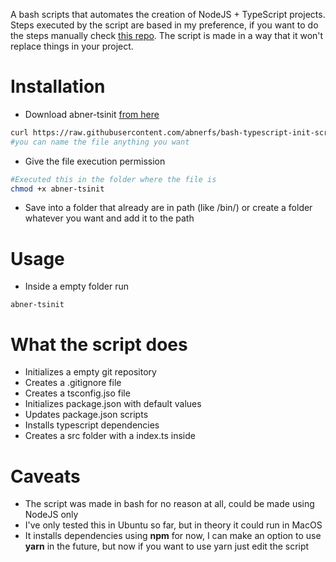 A bash scripts that automates the creation of NodeJS + TypeScript projects. 
Steps executed by the script are based in my preference, if you want to do the steps manually check [this repo](https://github.com/abnerfs/ts-node-init).
The script is made in a way that it won't replace things in your project.

# Installation
- Download abner-tsinit [from here](https://raw.githubusercontent.com/abnerfs/bash-typescript-init-script/master/abner-tsinit)
```bash
curl https://raw.githubusercontent.com/abnerfs/bash-typescript-init-script/master/abner-tsinit --output abner-tsinit
#you can name the file anything you want
```

- Give the file execution permission
```bash
#Executed this in the folder where the file is
chmod +x abner-tsinit
```

- Save into a folder that already are in path (like /bin/) or create a folder whatever you want and add it to the path


# Usage
- Inside a empty folder run 

```
abner-tsinit
```

# What the script does
- Initializes a empty git repository
- Creates a .gitignore file
- Creates a tsconfig.jso file
- Initializes package.json with default values
- Updates package.json scripts 
- Installs typescript dependencies
- Creates a src folder with a index.ts inside

# Caveats
- The script was made in bash for no reason at all, could be made using NodeJS only
- I've only tested this in Ubuntu so far, but in theory it could run in MacOS
- It installs dependencies using **npm** for now, I can make an option to use **yarn** in the future, but now if you want to use yarn just edit the script